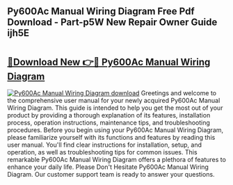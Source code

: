 ## Py600Ac Manual Wiring Diagram Free Pdf Download - Part-p5W New Repair Owner Guide ijh5E

# <h2><a href="http://dfke5yq.blite.top/?on=Py600Ac+Manual+Wiring+Diagram">🔗Download New 👉🔴 Py600Ac Manual Wiring Diagram</a></h2>

[![Py600Ac Manual Wiring Diagram download](https://i.imgur.com/lujVjoI.png)](http://dfke5yq.blite.top/?on=Py600Ac+Manual+Wiring+Diagram)
Greetings and welcome to the comprehensive user manual for your newly acquired Py600Ac Manual Wiring Diagram. This guide is intended to help you get the most out of your product by providing a thorough explanation of its features, installation process, operation instructions, maintenance tips, and troubleshooting procedures. Before you begin using your Py600Ac Manual Wiring Diagram, please familiarize yourself with its functions and features by reading this user manual. You'll find clear instructions for installation, setup, and operation, as well as troubleshooting tips for common issues. This remarkable Py600Ac Manual Wiring Diagram offers a plethora of features to enhance your daily life. Please Don't Hesitate Py600Ac Manual Wiring Diagram. Our customer support team is ready to answer your questions.
